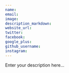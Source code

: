 ```yaml
---
name:
email:
image: 
description_markdown:
website_url:
twitter:
facebook:
google_plus:
github_username:
instagram:
---
```


Enter your description here...
